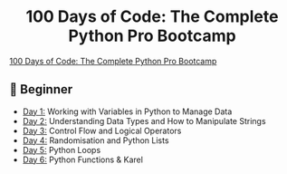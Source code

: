<h1 align="center">100 Days of Code: The Complete Python Pro Bootcamp
</h1>

[100 Days of Code: The Complete Python Pro Bootcamp](https://www.udemy.com/course/100-days-of-code/)


## 🔰 Beginner 
- [Day 1:](https://github.com/v-vlasenko/100-days-of-code-python/tree/main/day1) Working with Variables in Python to Manage Data
- [Day 2:](https://github.com/v-vlasenko/100-days-of-code-python/tree/main/day2) Understanding Data Types and How to Manipulate Strings
- [Day 3:](https://github.com/v-vlasenko/100-days-of-code-python/tree/main/day3) Control Flow and Logical Operators
- [Day 4:](https://github.com/v-vlasenko/100-days-of-code-python/tree/main/day4) Randomisation and Python Lists
- [Day 5:](https://github.com/v-vlasenko/100-days-of-code-python/tree/main/day5) Python Loops
- [Day 6:](https://github.com/v-vlasenko/100-days-of-code-python/tree/main/day6) Python Functions & Karel